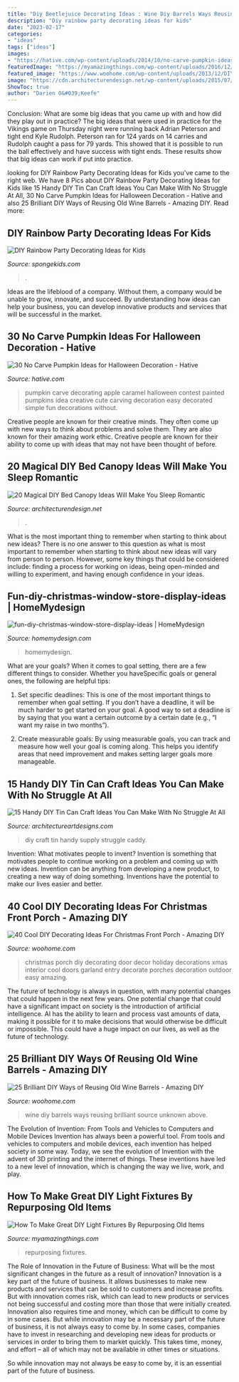 ```yaml
---
title: "Diy Beetlejuice Decorating Ideas : Wine Diy Barrels Ways Reusing Brilliant Source Unknown Above"
description: "Diy rainbow party decorating ideas for kids"
date: "2023-02-17"
categories:
- "ideas"
tags: ["ideas"]
images:
- "https://hative.com/wp-content/uploads/2014/10/no-carve-pumpkin-ideas/4-caramel-apple.jpg"
featuredImage: "https://myamazingthings.com/wp-content/uploads/2016/12/diy-light-fixtures-1.jpg"
featured_image: "https://www.woohome.com/wp-content/uploads/2013/12/DIY-Ways-To-Re-Use-Wine-Barrels-17-2.jpg"
image: "https://cdn.architecturendesign.net/wp-content/uploads/2015/07/AD-DIY-Bed-Canopy-17.jpg"
ShowToc: true
author: "Darien O&#039;Keefe"
---
```



Conclusion: What are some big ideas that you came up with and how did they play out in practice?
The big ideas that were used in practice for the Vikings game on Thursday night were running back Adrian Peterson and tight end Kyle Rudolph. Peterson ran for 124 yards on 14 carries and Rudolph caught a pass for 79 yards. This showed that it is possible to run the ball effectively and have success with tight ends. These results show that big ideas can work if put into practice.

	

		
looking for DIY Rainbow Party Decorating Ideas for Kids you've came to the right web. We have 8 Pics about DIY Rainbow Party Decorating Ideas for Kids like 15 Handy DIY Tin Can Craft Ideas You Can Make With No Struggle At All, 30 No Carve Pumpkin Ideas for Halloween Decoration - Hative and also 25 Brilliant DIY Ways of Reusing Old Wine Barrels - Amazing DIY. Read more:
		
    
## DIY Rainbow Party Decorating Ideas For Kids

<img loading=lazy src="https://spongekids.com/wp-content/uploads/2014/11/diy-rainbow-party-decorating-ideas/5-rainbow-table-decor.jpg" onerror="this.onerror=null;this.src='https://tse1.mm.bing.net/th?id=OIP.nMuxdESfSZj1uaUReL2v-AHaLI&amp;pid=15.1';" alt="DIY Rainbow Party Decorating Ideas for Kids">

_Source: spongekids.com_

>. 

	

Ideas are the lifeblood of a company. Without them, a company would be unable to grow, innovate, and succeed. By understanding how ideas can help your business, you can develop innovative products and services that will be successful in the market.

    
## 30 No Carve Pumpkin Ideas For Halloween Decoration - Hative

<img loading=lazy src="https://hative.com/wp-content/uploads/2014/10/no-carve-pumpkin-ideas/4-caramel-apple.jpg" onerror="this.onerror=null;this.src='https://tse4.mm.bing.net/th?id=OIP.ZVifJVHUjIqDMw6u-qCJdAHaJ4&amp;pid=15.1';" alt="30 No Carve Pumpkin Ideas for Halloween Decoration - Hative">

_Source: hative.com_

>pumpkin carve decorating apple caramel halloween contest painted pumpkins idea creative cute carving decoration easy decorated simple fun decorations without. 

	

Creative people are known for their creative minds. They often come up with new ways to think about problems and solve them. They are also known for their amazing work ethic. Creative people are known for their ability to come up with ideas that may not have been thought of before.

    
## 20 Magical DIY Bed Canopy Ideas Will Make You Sleep Romantic

<img loading=lazy src="https://cdn.architecturendesign.net/wp-content/uploads/2015/07/AD-DIY-Bed-Canopy-17.jpg" onerror="this.onerror=null;this.src='https://tse1.mm.bing.net/th?id=OIP.SJIxJWul90I5qUNMYsM07QHaLH&amp;pid=15.1';" alt="20 Magical DIY Bed Canopy Ideas Will Make You Sleep Romantic">

_Source: architecturendesign.net_

>. 

	

What is the most important thing to remember when starting to think about new ideas?
There is no one answer to this question as what is most important to remember when starting to think about new ideas will vary from person to person. However, some key things that could be considered include: finding a process for working on ideas, being open-minded and willing to experiment, and having enough confidence in your ideas.

    
## Fun-diy-christmas-window-store-display-ideas | HomeMydesign

<img loading=lazy src="https://homemydesign.com/wp-content/uploads/2019/12/fun-diy-christmas-window-store-display-ideas.jpg" onerror="this.onerror=null;this.src='https://tse2.mm.bing.net/th?id=OIP.BklglxYY6Icn0P-i18tR7gHaLO&amp;pid=15.1';" alt="fun-diy-christmas-window-store-display-ideas | HomeMydesign">

_Source: homemydesign.com_

>homemydesign. 

	

What are your goals?
When it comes to goal setting, there are a few different things to consider. Whether you haveSpecific goals or general ones, the following are helpful tips:
1. Set specific deadlines: This is one of the most important things to remember when goal setting. If you don’t have a deadline, it will be much harder to get started on your goal. A good way to set a deadline is by saying that you want a certain outcome by a certain date (e.g., “I want my raise in two months”).

2. Create measurable goals: By using measurable goals, you can track and measure how well your goal is coming along. This helps you identify areas that need improvement and makes setting larger goals more manageable.

    
## 15 Handy DIY Tin Can Craft Ideas You Can Make With No Struggle At All

<img loading=lazy src="https://www.architectureartdesigns.com/wp-content/uploads/2019/05/15-Handy-DIY-Tin-Can-Craft-Ideas-You-Can-Make-With-No-Struggle-At-All-15.jpg" onerror="this.onerror=null;this.src='https://tse3.mm.bing.net/th?id=OIP.KATgEwfqufjLn6UuXijOUQHaJ3&amp;pid=15.1';" alt="15 Handy DIY Tin Can Craft Ideas You Can Make With No Struggle At All">

_Source: architectureartdesigns.com_

>diy craft tin handy supply struggle caddy. 

	

Invention: What motivates people to invent?
Invention is something that motivates people to continue working on a problem and coming up with new ideas. Invention can be anything from developing a new product, to creating a new way of doing something. Inventions have the potential to make our lives easier and better.

    
## 40 Cool DIY Decorating Ideas For Christmas Front Porch - Amazing DIY

<img loading=lazy src="http://www.woohome.com/wp-content/uploads/2013/12/DIY-Christmas-Porch-Ideas-37.jpg" onerror="this.onerror=null;this.src='https://tse2.mm.bing.net/th?id=OIP.zd-UdMlgHc0A_vxf3kCHeAHaJ7&amp;pid=15.1';" alt="40 Cool DIY Decorating Ideas For Christmas Front Porch - Amazing DIY">

_Source: woohome.com_

>christmas porch diy decorating door decor holiday decorations xmas interior cool doors garland entry decorate porches decoration outdoor easy amazing. 

	

The future of technology is always in question, with many potential changes that could happen in the next few years. One potential change that could have a significant impact on society is the introduction of artificial intelligence. AI has the ability to learn and process vast amounts of data, making it possible for it to make decisions that would otherwise be difficult or impossible. This could have a huge impact on our lives, as well as the future of technology.

    
## 25 Brilliant DIY Ways Of Reusing Old Wine Barrels - Amazing DIY

<img loading=lazy src="https://www.woohome.com/wp-content/uploads/2013/12/DIY-Ways-To-Re-Use-Wine-Barrels-17-2.jpg" onerror="this.onerror=null;this.src='https://tse3.mm.bing.net/th?id=OIP.6XwPg63DxlD0lkRxx5iwwwHaJ4&amp;pid=15.1';" alt="25 Brilliant DIY Ways of Reusing Old Wine Barrels - Amazing DIY">

_Source: woohome.com_

>wine diy barrels ways reusing brilliant source unknown above. 

	

The Evolution of Invention: From Tools and Vehicles to Computers and Mobile Devices
Invention has always been a powerful tool. From tools and vehicles to computers and mobile devices, each invention has helped society in some way. Today, we see the evolution of Invention with the advent of 3D printing and the internet of things. These inventions have led to a new level of innovation, which is changing the way we live, work, and play.

    
## How To Make Great DIY Light Fixtures By Repurposing Old Items

<img loading=lazy src="https://myamazingthings.com/wp-content/uploads/2016/12/diy-light-fixtures-1.jpg" onerror="this.onerror=null;this.src='https://tse3.mm.bing.net/th?id=OIP.34Hllv01YJrN4A2NqsuAhgHaJ3&amp;pid=15.1';" alt="How To Make Great DIY Light Fixtures By Repurposing Old Items">

_Source: myamazingthings.com_

>repurposing fixtures. 

	

The Role of Innovation in the Future of Business: What will be the most significant changes in the future as a result of innovation?
Innovation is a key part of the future of business. It allows businesses to make new products and services that can be sold to customers and increase profits. But with innovation comes risk, which can lead to new products or services not being successful and costing more than those that were initially created. Innovation also requires time and money, which can be difficult to come by in some cases.
But while innovation may be a necessary part of the future of business, it is not always easy to come by. In some cases, companies have to invest in researching and developing new ideas for products or services in order to bring them to market quickly. This takes time, money, and effort – all of which may not be available in other times or situations.

So while innovation may not always be easy to come by, it is an essential part of the future of business.

